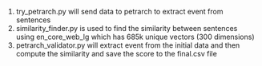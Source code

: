 1. try_petrarch.py will send data to petrarch to extract event from sentences
2. similarity_finder.py is used to find the similarity between sentences using en_core_web_lg 
   which has 685k unique vectors (300 dimensions)
3. petrarch_validator.py will extract event from the initial data and then compute
   the similarity and save the score to the final.csv file